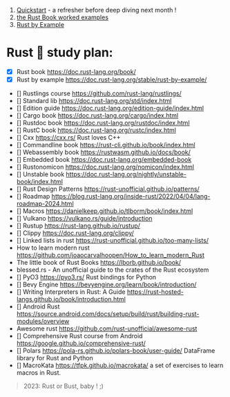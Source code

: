 
<!-- @import "[TOC]" {cmd="toc" depthFrom=1 depthTo=6 orderedList=false} -->
1. [Quickstart](hello_world/README.md) - a refresher before deep diving next month !
2. [the Rust Book worked examples](rust_book/README.md)
3. [Rust by Example](rust_by_example/README.md)

# Rust 🦀 study plan:


- [x] Rust book https://doc.rust-lang.org/book/ 
- [x] Rust by example https://doc.rust-lang.org/stable/rust-by-example/ 
- [] Rustlings course https://github.com/rust-lang/rustlings/ 
- [] Standard lib https://doc.rust-lang.org/std/index.html 
- [] Edition guide https://doc.rust-lang.org/edition-guide/index.html 
- [] Cargo book https://doc.rust-lang.org/cargo/index.html 
- [] Rustdoc book https://doc.rust-lang.org/rustdoc/index.html 
- [] RustC book https://doc.rust-lang.org/rustc/index.html 
- [] Cxx https://cxx.rs/ Rust loves C++
- [] Commandline book https://rust-cli.github.io/book/index.html 
- [] Webassembly book https://rustwasm.github.io/docs/book/ 
- [] Embedded book https://doc.rust-lang.org/embedded-book 
- [] Rustonomicon https://doc.rust-lang.org/nomicon/index.html 
- [] Unstable book https://doc.rust-lang.org/nightly/unstable-book/index.html 
- [] Rust Design Patterns https://rust-unofficial.github.io/patterns/ 
- [] Roadmap https://blog.rust-lang.org/inside-rust/2022/04/04/lang-roadmap-2024.html 
- [] Macros https://danielkeep.github.io/tlborm/book/index.html 
- [] Vulkano https://vulkano.rs/guide/introduction 
- [] Rustup https://rust-lang.github.io/rustup/ 
- [] Clippy https://doc.rust-lang.org/clippy/ 
- [] Linked lists in rust https://rust-unofficial.github.io/too-many-lists/ 
- How to learn modern rust https://github.com/joaocarvalhoopen/How_to_learn_modern_Rust 
- The little book of Rust Books https://lborb.github.io/book/ 
- blessed.rs  - An unofficial guide to the crates of the Rust ecosystem 
- [] PyO3 https://pyo3.rs/  Rust bindings for Python
- [] Bevy Engine https://bevyengine.org/learn/book/introduction/ 
- [] Writing Interpreters in Rust: A Guide https://rust-hosted-langs.github.io/book/introduction.html   
- [] Android Rust https://source.android.com/docs/setup/build/rust/building-rust-modules/overview 
- Awesome rust https://github.com/rust-unofficial/awesome-rust 
- [] Comprehensive Rust course from Android https://google.github.io/comprehensive-rust/ 
- [] Polars https://pola-rs.github.io/polars-book/user-guide/   DataFrame library for Rust and Python
- [] MacroKata https://tfpk.github.io/macrokata/  a set of exercises to learn macros in Rust.

> 2023: Rust or Bust, baby ! ;)
